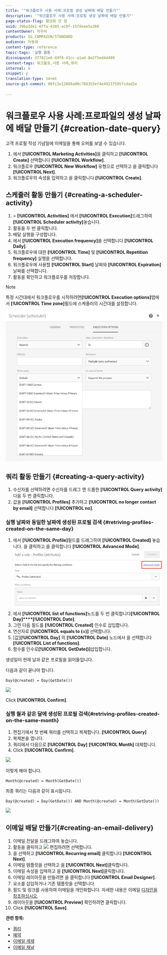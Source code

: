 ```yaml
---
title: '"워크플로우 사용 사례:프로필 생성 날짜에 배달 만들기"'
description: '"워크플로우 사용 사례:프로필 생성 날짜에 배달 만들기"'
page-status-flag: 활성화 안 함
uuid: 396a3de1-6ffa-4385-ac9f-15fdeae5a366
contentOwner: 자우비
products: SG_CAMPAIGN/STANDARD
audience: 자동화
content-type: reference
topic-tags: '실행 활동 '
discoiquuid: 377821e6-69f8-41cc-a1ad-8a2f5ed4d409
context-tags: 워크플로,사용 사례,쿼리
internal: n
snippet: y
translation-type: tm+mt
source-git-commit: 00fc2e12669a00c788355ef4e492375957cdad2e

---
```



# 워크플로우 사용 사례:프로파일의 생성 날짜에 배달 만들기 {#creation-date-query}

고객 프로필 작성 기념일에 이메일을 통해 오퍼를 보낼 수 있습니다.

1. 에서 **[!UICONTROL Marketing Activities]**&#x200B;을 클릭하고 **[!UICONTROL Create]** 선택합니다 **[!UICONTROL Workflow]**.
1. 워크플로우 **[!UICONTROL New Workflow]** 유형으로 선택하고 을 클릭합니다 **[!UICONTROL Next]**.
1. 워크플로우의 속성을 입력하고 을 클릭합니다 **[!UICONTROL Create]**.

## 스케줄러 활동 만들기 {#creating-a-scheduler-activity}

1. &gt; **[!UICONTROL Activities]** 에서 **[!UICONTROL Execution]**&#x200B;드래그하여 **[!UICONTROL Scheduler activity]**&#x200B;놓습니다.
1. 활동을 두 번 클릭합니다.
1. 배달 실행을 구성합니다.
1. 에서 **[!UICONTROL Execution frequency]**&#x200B;을 선택합니다 **[!UICONTROL Daily]**.
1. 워크플로우에 대한 **[!UICONTROL Time]** 및 **[!UICONTROL Repetition frequency]** 실행을 선택합니다.
1. 워크플로우에 사용할 **[!UICONTROL Start]** 날짜와 **[!UICONTROL Expiration]** 날짜를 선택합니다.
1. 활동을 확인하고 워크플로우를 저장합니다.

>[!NOTE]
>
>특정 시간대에서 워크플로우를 시작하려면&#x200B;**[!UICONTROL Execution options]**&#x200B;탭에서 **[!UICONTROL Time zone]**&#x200B;필드에 스케줄러의 시간대를 설정합니다.

![](assets/time_zone.png)

## 쿼리 활동 만들기 {#creating-a-query-activity}

1. 수신자를 선택하려면 수신자를 드래그 앤 드롭한 **[!UICONTROL Query activity]** 다음 두 번 클릭합니다.
1. 값을 **[!UICONTROL Profiles]** 추가하고 **[!UICONTROL no longer contact by email]** 선택합니다 **[!UICONTROL no]**.

### 실행 날짜와 동일한 날짜에 생성된 프로필 검색 {#retriving-profiles-created-on-the-same-day}

1. 에서 **[!UICONTROL Profile]**&#x200B;필드를 드래그하여 **[!UICONTROL Created]** 놓습니다. 을 클릭하고 을 클릭합니다 **[!UICONTROL Advanced Mode]**.
   ![](assets/advanced_mode.png)
1. 에서 **[!UICONTROL list of functions]**&#x200B;노드를 두 번 클릭합니다&#x200B;**[!UICONTROL Day]****[!UICONTROL Date]**.
1. 그런 다음 필드를 **[!UICONTROL Created]** 인수로 삽입합니다.
1. 연산자로 **[!UICONTROL equals to (=)]** 선택합니다.
1. [값]**[!UICONTROL Day]** 의 **[!UICONTROL Date]** 노드에서 을 선택합니다 **[!UICONTROL List of functions]**.
1. 함수를 인수로&#x200B;**[!UICONTROL GetDate()]**&#x200B;삽입합니다.

생성일이 현재 날과 같은 프로필을 읽어들입니다.

다음과 같이 끝나야 합니다.

```Day(@created) = Day(GetDate())```

![](assets/day_creation_query.png)

Click **[!UICONTROL Confirm]**.

### 실행 월과 같은 달에 생성된 프로필 검색{#retriving-profiles-created-on-the-same-month}

1. 편집기에서 첫 번째 쿼리를 선택하고 복제합니다. **[!UICONTROL Query]**
1. 복제본을 엽니다.
1. 쿼리에서 다음으로 **[!UICONTROL Day]** **[!UICONTROL Month]** 대체합니다.
1. Click **[!UICONTROL Confirm]**.

![](assets/month_rule.png)

이렇게 해야 합니다.

``` Month(@created) = Month(GetDate()) ```

최종 쿼리는 다음과 같이 표시됩니다.

```Day(@created) = Day(GetDate()) AND Month(@created) = Month(GetDate())```

![](assets/expression_editor_1.png)

## 이메일 배달 만들기{#creating-an-email-delivery}

1. 이메일 전달을 드래그하여 놓습니다.
1. 활동을 클릭하고 ![](assets/edit_darkgrey-24px.png) 편집하려면 선택합니다.
1. 을 선택하고 **[!UICONTROL Recurring email]** 클릭합니다 **[!UICONTROL Next]**.
1. 이메일 템플릿을 선택하고 을 **[!UICONTROL Next]**&#x200B;클릭합니다.
1. 이메일 속성을 입력하고 을 **[!UICONTROL Next]**&#x200B;클릭합니다.
1. 이메일 레이아웃을 만들려면 을 클릭합니다 **[!UICONTROL Email Designer]**.
1. 요소를 삽입하거나 기존 템플릿을 선택합니다.
1. 필드 및 링크를 사용하여 이메일을 개인화합니다.
자세한 내용은 이메일 [디자인을 참조하십시오](../../designing/using/designing-from-scratch.md#designing-an-email-content-from-scratch).
1. 레이아웃을 **[!UICONTROL Preview]** 확인하려면 클릭합니다.
1. Click **[!UICONTROL Save]**.

**관련 항목:**

* [쿼리](../../automating/using/query.md)
* [예약](../../automating/using/scheduler.md)
* [이메일 게재](../../automating/using/email-delivery.md)
* [이메일 채널](../../channels/using/creating-an-email.md)

